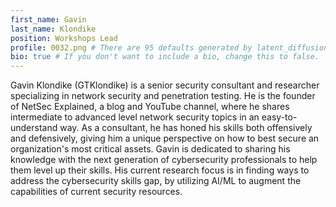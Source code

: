```yaml
---
first_name: Gavin
last_name: Klondike
position: Workshops Lead
profile: 0032.png # There are 95 defaults generated by latent_diffusion. The image will be automatically turned into a circle.
bio: true # If you don't want to include a bio, change this to false.
---
```


Gavin Klondike (GTKlondike) is a senior security consultant and researcher specializing in network security and penetration testing. He is the founder of NetSec Explained, a blog and YouTube channel, where he shares intermediate to advanced level network security topics in an easy-to-understand way. As a consultant, he has honed his skills both offensively and defensively, giving him a unique perspective on how to best secure an organization's most critical assets. Gavin is dedicated to sharing his knowledge with the next generation of cybersecurity professionals to help them level up their skills. His current research focus is in finding ways to address the cybersecurity skills gap, by utilizing AI/ML to augment the capabilities of current security resources.